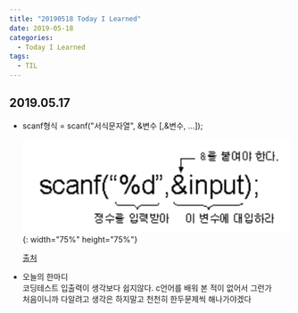 ```yaml
---
title: "20190518 Today I Learned"
date: 2019-05-18
categories:
  - Today I Learned
tags:
  - TIL
---
```



  
## 2019.05.17    
 

  
- scanf형식 = scanf("서식문자열", &변수 [,&변수, ...]);  
    
  ![scanf](/assets/images/scanf.png){: width="75%" height="75%"}  
    
  [출처](http://soen.kr/lecture/ccpp/cpp1/3-2-2.htm)  
  
- 오늘의 한마디  
   코딩테스트 입출력이 생각보다 쉽지않다. c언어를 배워 본 적이 없어서 그런가  
   처음이니까 다알려고 생각은 하지말고 천천히 한두문제씩 해나가야겠다